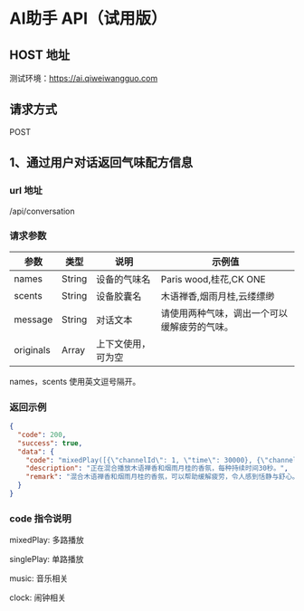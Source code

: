 # AI助手 API（试用版）

## HOST 地址

测试环境：https://ai.qiweiwangguo.com

## 请求方式

POST

## 1、通过用户对话返回气味配方信息

### url 地址

/api/conversation

### 请求参数

| 参数 | 类型 | 说明 | 示例值 |
| --- | --- | --- | --- |
| names | String | 设备的气味名 | Paris wood,桂花,CK ONE |
| scents | String | 设备胶囊名 | 木语禅香,烟雨月桂,云缕缥缈 |
| message | String | 对话文本 | 请使用两种气味，调出一个可以缓解疲劳的气味。 |
| originals | Array | 上下文使用，可为空 |  |


names，scents 使用英文逗号隔开。

### 返回示例

```json
{
  "code": 200,
  "success": true,
  "data": {
    "code": "mixedPlay([{\"channelId\": 1, \"time\": 30000}, {\"channelId\": 2, \"time\": 30000}]);",
    "description": "正在混合播放木语禅香和烟雨月桂的香氛，每种持续时间30秒。",
    "remark": "混合木语禅香和烟雨月桂的香氛，可以帮助缓解疲劳，令人感到恬静与舒心。"
  }
}
```

### code 指令说明

mixedPlay: 多路播放

singlePlay: 单路播放

music: 音乐相关

clock: 闹钟相关

